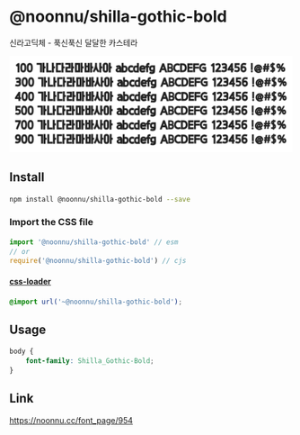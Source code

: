 # @noonnu/shilla-gothic-bold

신라고딕체 - 푹신푹신 달달한 카스테라

![example](./example.png)

## Install

```bash
npm install @noonnu/shilla-gothic-bold --save
```

### Import the CSS file

```js
import '@noonnu/shilla-gothic-bold' // esm
// or
require('@noonnu/shilla-gothic-bold') // cjs
```

#### [css-loader](https://github.com/webpack-contrib/css-loader)

```css
@import url('~@noonnu/shilla-gothic-bold');
```

## Usage

```css
body {
    font-family: Shilla_Gothic-Bold;
}
```

## Link

https://noonnu.cc/font_page/954

